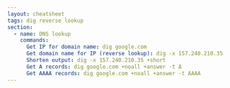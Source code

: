 ```yaml
---
layout: cheatsheet
tags: dig reverse lookup
section:
  - name: DNS lookup
    commands:
      Get IP for domain name: dig google.com
      Get domain name for IP (reverse lookup): dig -x 157.240.210.35
      Shorten output: dig -x 157.240.210.35 +short
      Get A records: dig google.com +noall +answer -t A
      Get AAAA records: dig google.com +noall +answer -t AAAA
---
```

